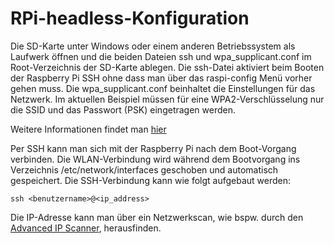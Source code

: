 # RPi-headless-Konfiguration

Die SD-Karte unter Windows oder einem anderen Betriebssystem als Laufwerk öffnen und die beiden Dateien ssh und wpa_supplicant.conf im Root-Verzeichnis der SD-Karte ablegen. Die ssh-Datei aktiviert beim Booten der Raspberry Pi SSH ohne dass man über das raspi-config Menü vorher gehen muss. Die wpa_supplicant.conf beinhaltet die Einstellungen für das Netzwerk. Im aktuellen Beispiel müssen für eine WPA2-Verschlüsselung nur die SSID und das Passwort (PSK) eingetragen werden.

Weitere Informationen findet man [hier](https://wiki.ubuntuusers.de/WLAN/wpa_supplicant/)

Per SSH kann man sich mit der Raspberry Pi nach dem Boot-Vorgang verbinden. Die WLAN-Verbindung wird während dem Bootvorgang ins Verzeichnis /etc/network/interfaces geschoben und automatisch gespeichert. Die SSH-Verbindung kann wie folgt aufgebaut werden:

```
ssh <benutzername>@<ip_address>
```

Die IP-Adresse kann man über ein Netzwerkscan, wie bspw. durch den [Advanced IP Scanner](https://www.advanced-ip-scanner.com/de/), herausfinden.
